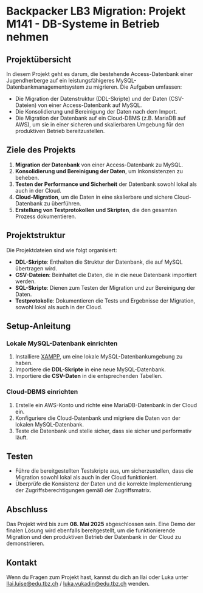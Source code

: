 # Backpacker LB3 Migration: Projekt M141 - DB-Systeme in Betrieb nehmen

## Projektübersicht

In diesem Projekt geht es darum, die bestehende Access-Datenbank einer Jugendherberge auf ein leistungsfähigeres MySQL-Datenbankmanagementsystem zu migrieren. Die Aufgaben umfassen:
- Die Migration der Datenstruktur (DDL-Skripte) und der Daten (CSV-Dateien) von einer Access-Datenbank auf MySQL.
- Die Konsolidierung und Bereinigung der Daten nach dem Import.
- Die Migration der Datenbank auf ein Cloud-DBMS (z.B. MariaDB auf AWS), um sie in einer sicheren und skalierbaren Umgebung für den produktiven Betrieb bereitzustellen.

## Ziele des Projekts

1. **Migration der Datenbank** von einer Access-Datenbank zu MySQL.
2. **Konsolidierung und Bereinigung der Daten**, um Inkonsistenzen zu beheben.
3. **Testen der Performance und Sicherheit** der Datenbank sowohl lokal als auch in der Cloud.
4. **Cloud-Migration**, um die Daten in eine skalierbare und sichere Cloud-Datenbank zu überführen.
5. **Erstellung von Testprotokollen und Skripten**, die den gesamten Prozess dokumentieren.

## Projektstruktur

Die Projektdateien sind wie folgt organisiert:

- **DDL-Skripte**: Enthalten die Struktur der Datenbank, die auf MySQL übertragen wird.
- **CSV-Dateien**: Beinhaltet die Daten, die in die neue Datenbank importiert werden.
- **SQL-Skripte**: Dienen zum Testen der Migration und zur Bereinigung der Daten.
- **Testprotokolle**: Dokumentieren die Tests und Ergebnisse der Migration, sowohl lokal als auch in der Cloud.

## Setup-Anleitung

### Lokale MySQL-Datenbank einrichten

1. Installiere [XAMPP](https://www.apachefriends.org/index.html), um eine lokale MySQL-Datenbankumgebung zu haben.
2. Importiere die **DDL-Skripte** in eine neue MySQL-Datenbank.
3. Importiere die **CSV-Daten** in die entsprechenden Tabellen.

### Cloud-DBMS einrichten

1. Erstelle ein AWS-Konto und richte eine MariaDB-Datenbank in der Cloud ein.
2. Konfiguriere die Cloud-Datenbank und migriere die Daten von der lokalen MySQL-Datenbank.
3. Teste die Datenbank und stelle sicher, dass sie sicher und performativ läuft.

## Testen

- Führe die bereitgestellten Testskripte aus, um sicherzustellen, dass die Migration sowohl lokal als auch in der Cloud funktioniert.
- Überprüfe die Konsistenz der Daten und die korrekte Implementierung der Zugriffsberechtigungen gemäß der Zugriffsmatrix.

## Abschluss

Das Projekt wird bis zum **08. Mai 2025** abgeschlossen sein. Eine Demo der finalen Lösung wird ebenfalls bereitgestellt, um die funktionierende Migration und den produktiven Betrieb der Datenbank in der Cloud zu demonstrieren.

## Kontakt

Wenn du Fragen zum Projekt hast, kannst du dich an Ilai oder Luka unter Ilai.luise@edu.tbz.ch / luka.vukadin@edu.tbz.ch wenden.
